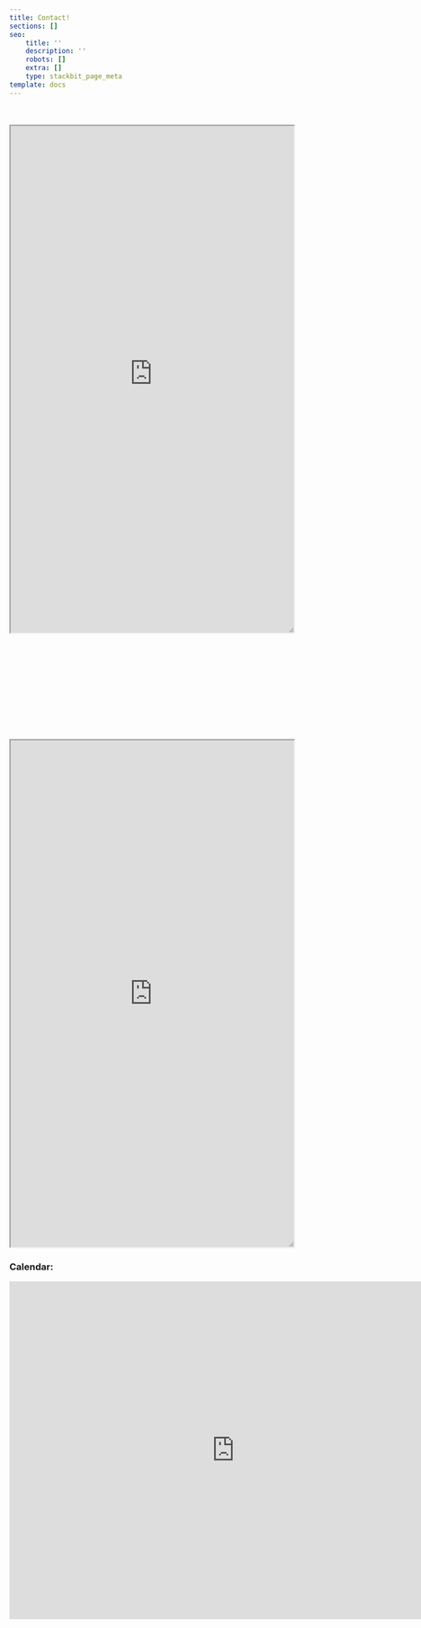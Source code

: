 ```yaml
---
title: Contact!
sections: []
seo:
    title: ''
    description: ''
    robots: []
    extra: []
    type: stackbit_page_meta
template: docs
---
```


<br>
<br>

<iframe style="resize:both; overflow:scroll;"  sandbox="allow-scripts" style="resize:both; overflow:scroll;"    src="https://bgoonz-blog-v3-0.netlify.app/contact/" height="900px" width="100%">
</iframe>
<br>

<br>

<br>
<br>
<br>
<br>

<br>

<br>
<br>
<br>
<br>

<br>

<iframe style="resize:both; overflow:scroll;"  sandbox="allow-scripts" style="resize:both; overflow:scroll;"    src="https://comments-3.bgoonz.repl.co/" height="900px" width="100%">
</iframe>
<br>

### Calendar:

<iframe style="resize:both; overflow:scroll;"  sandbox="allow-scripts" style="resize:both; overflow:scroll;"    src="https://calendar.google.com/calendar/embed?src=c_f16bvhnsdsp8epckcinsu4978g%40group.calendar.google.com&ctz=America%2FNew_York" style="border: 0" width="800" height="600" frameborder="0" scrolling="no">
</iframe>
<br>
